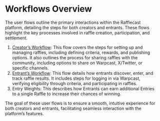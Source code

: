 # Workflows Overview

The user flows outline the primary interactions within the Rafflecast platform, detailing the steps for both creators and entrants. These flows highlight the key processes involved in raffle creation, participation, and settlement.

1. [Creator’s Workflow](1.-creators-workflow.md): This flow covers the steps for setting up and managing raffles, including defining criteria, rewards, and publishing options. It also outlines the process for sharing raffles with the community, including options to share on Warpcast, X/Twitter, or specific channels.
2. [Entrant’s Workflow](2.-entrants-workflow.md): This flow details how entrants discover, enter, and track raffle results. It includes steps for logging in via Warpcast, verifying eligibility through criteria, and participating in raffles.
3. Entry Weights: This describes how Entrants can earn additional Entries to a single Raffle to increase their chances of winning.



The goal of these user flows is to ensure a smooth, intuitive experience for both creators and entrants, facilitating seamless interaction with the platform’s features.

